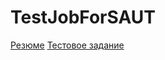# TestJobForSAUT

[Резюме](https://ekaterinburg.hh.ru/resume/9cc63b60ff03185c710039ed1f397049434359)
[Тестовое задание](https://github.com/Chevakin/TestJobForSAUT/files/6680449/default.pdf)
